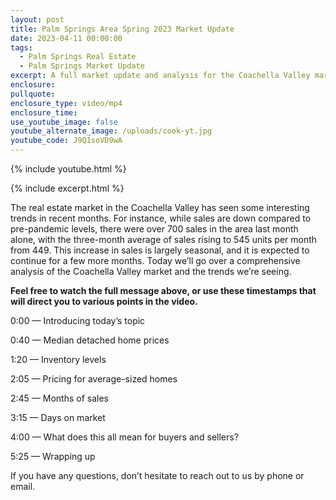 ```yaml
---
layout: post
title: Palm Springs Area Spring 2023 Market Update
date: 2023-04-11 00:00:00
tags:
  - Palm Springs Real Estate
  - Palm Springs Market Update
excerpt: A full market update and analysis for the Coachella Valley market.
enclosure:
pullquote:
enclosure_type: video/mp4
enclosure_time:
use_youtube_image: false
youtube_alternate_image: /uploads/cook-yt.jpg
youtube_code: J9Q1soVD9wA
---
```

{% include youtube.html %}

{% include excerpt.html %}

The real estate market in the Coachella Valley has seen some interesting trends in recent months. For instance, while sales are down compared to pre-pandemic levels, there were over 700 sales in the area last month alone, with the three-month average of sales rising to 545 units per month from 449. This increase in sales is largely seasonal, and it is expected to continue for a few more months. Today we’ll go over a comprehensive analysis of the Coachella Valley market and the trends we’re seeing.

**Feel free to watch the full message above, or use these timestamps that will direct you to various points in the video.**

0:00 — Introducing today’s topic

0:40 — Median detached home prices

1:20 — Inventory levels

2:05 — Pricing for average-sized homes

2:45 — Months of sales

3:15 — Days on market

4:00 — What does this all mean for buyers and sellers?

5:25 — Wrapping up

If you have any questions, don’t hesitate to reach out to us by phone or email.